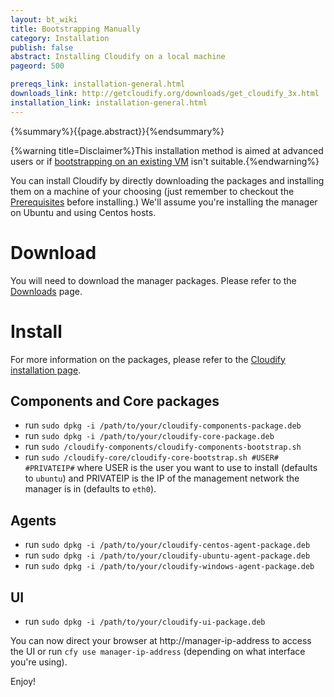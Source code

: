 ```yaml
---
layout: bt_wiki
title: Bootstrapping Manually
category: Installation
publish: false
abstract: Installing Cloudify on a local machine
pageord: 500

prereqs_link: installation-general.html
downloads_link: http://getcloudify.org/downloads/get_cloudify_3x.html
installation_link: installation-general.html
---
```

{%summary%}{{page.abstract}}{%endsummary%}

{%warning title=Disclaimer%}This installation method is aimed at advanced users or if [bootstrapping on an existing VM](installation-simple-provider.html) isn't suitable.{%endwarning%}

You can install Cloudify by directly downloading the packages and installing them on a machine of your choosing (just remember to checkout the [Prerequisites]({{page.prereqs_link}}#prerequisites) before installing.)
We'll assume you're installing the manager on Ubuntu and using Centos hosts.


# Download

You will need to download the manager packages.
Please refer to the [Downloads]({{page.downloads_link}}) page.

# Install

For more information on the packages, please refer to the [Cloudify installation page]({{page.installation_link}}).

## Components and Core packages

* run `sudo dpkg -i /path/to/your/cloudify-components-package.deb`
* run `sudo dpkg -i /path/to/your/cloudify-core-package.deb`
* run `sudo /cloudify-components/cloudify-components-bootstrap.sh`
* run `sudo /cloudify-core/cloudify-core-bootstrap.sh #USER# #PRIVATEIP#` where USER is the user you want to use to install (defaults to `ubuntu`) and PRIVATEIP is the IP of the management network the manager is in (defaults to `eth0`).

## Agents

* run `sudo dpkg -i /path/to/your/cloudify-centos-agent-package.deb`
* run `sudo dpkg -i /path/to/your/cloudify-ubuntu-agent-package.deb`
* run `sudo dpkg -i /path/to/your/cloudify-windows-agent-package.deb`

## UI
* run `sudo dpkg -i /path/to/your/cloudify-ui-package.deb`

You can now direct your browser at http://manager-ip-address to access the UI or run `cfy use manager-ip-address` (depending on what interface you're using).

Enjoy!
